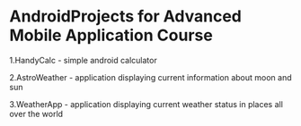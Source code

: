 # AndroidProjects for Advanced Mobile Application Course

1.HandyCalc - simple android calculator

2.AstroWeather - application displaying current information about moon and sun

3.WeatherApp - application displaying current weather status in places all over the world
